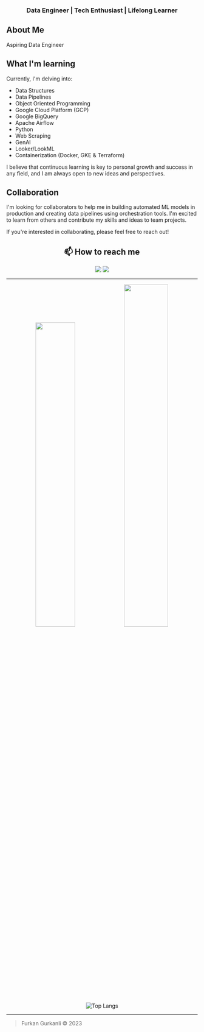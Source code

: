 <div align="center">
    <h3>Data Engineer | Tech Enthusiast | Lifelong Learner</h3>
</div>


## About Me

Aspiring Data Engineer

## What I'm learning

Currently, I'm delving into:

- Data Structures
- Data Pipelines
- Object Oriented Programming
- Google Cloud Platform (GCP)
- Google BigQuery
- Apache Airflow
- Python
- Web Scraping
- GenAI
- Looker/LookML
- Containerization (Docker, GKE & Terraform)

I believe that continuous learning is key to personal growth and success in any field, and I am always open to new ideas and perspectives. 

## Collaboration

I'm looking for collaborators to help me in building automated ML models in production and creating data pipelines using orchestration tools. I'm excited to learn from others and contribute my skills and ideas to team projects.

If you're interested in collaborating, please feel free to reach out!

<div align="center">

## 📫 How to reach me

[<img src="https://img.shields.io/badge/-LinkedIn-blue?style=flat&logo=Linkedin&logoColor=white"/>](https://www.linkedin.com/in/fgurkanli/) [<img src="https://img.shields.io/badge/-GitHub-181717?style=flat&logo=github"/>](https://github.com/furkangr)

</div>

---

<p align="center">
  <img width="45.25%" src="https://github-readme-stats.vercel.app/api?username=furkangr&show_icons=true&theme=tokyonight" />
  <img width="48%" src="https://github-readme-streak-stats.herokuapp.com/?user=furkangr&theme=tokyonight" />
</p>

<p align="center">
  <img src="https://github-readme-stats.vercel.app/api/top-langs/?username=furkangr&theme=tokyonight" alt="Top Langs"/>
</p>


---

> Furkan Gurkanli © 2023



<!---
furkangr/furkangr is a ✨ special ✨ repository because its `README.md` (this file) appears on your GitHub profile.
You can click the Preview link to take a look at your changes.
--->
